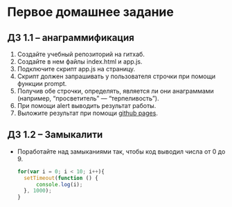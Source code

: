 # Первое домашнее задание
## ДЗ 1.1 – анаграммификация
1. Создайте учебный репозиторий на гитхаб.
2. Создайте в нем файлы index.html и app.js.
3. Подключите скрипт app.js на страницу.
4. Скрипт должен запрашивать у пользователя строчки при помощи функции prompt.
5. Получив обе строчки, определять, является ли они анаграммами (например, “просветитель” — “терпеливость”).
6. При помощи alert выводить результат работы.
7. Выложите результат при помощи [github pages](https://dannaz.github.io/).

## ДЗ 1.2 – Замыкалити
- Поработайте над замыканиями так, чтобы код выводил числа от 0 до 9.

  ```javascript
  for(var i = 0; i < 10; i++){
    setTimeout(function () {
        console.log(i);
    }, 1000);
  }
  ```
  
